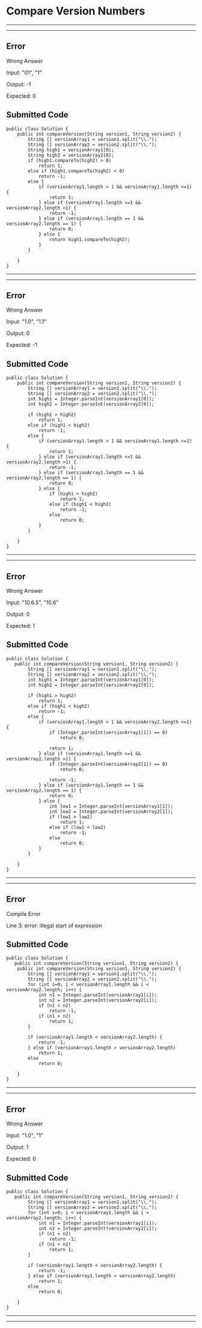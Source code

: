 # Compare Version Numbers
------------------------------------------
------------------------------------------
## Error
Wrong Answer

Input:  "01", "1"

Output: -1

Expected:   0

## Submitted Code

    public class Solution {
        public int compareVersion(String version1, String version2) {
            String [] versionArray1 = version1.split("\\.");
            String [] versionArray2 = version2.split("\\.");
            String high1 = versionArray1[0];
            String high2 = versionArray2[0];
            if (high1.compareTo(high2) > 0)
                return 1;
            else if (high1.compareTo(high2) < 0)
                return -1;
            else {
                if (versionArray1.length > 1 && versionArray1.length <=1) {
                    return 1;
                } else if (versionArray1.length <=1 && versionArray2.length >1) {
                    return -1;
                } else if (versionArray1.length == 1 && versionArray2.length == 1) {
                    return 0;
                } else {
                    return high1.compareTo(high2);
                }
            }

        }
    }

------------------------------------------
------------------------------------------

## Error
Wrong Answer

Input:  "1.0", "1.1"

Output: 0

Expected:   -1

## Submitted Code

    public class Solution {
        public int compareVersion(String version1, String version2) {
            String [] versionArray1 = version1.split("\\.");
            String [] versionArray2 = version2.split("\\.");
            int high1 = Integer.parseInt(versionArray1[0]);
            int high2 = Integer.parseInt(versionArray2[0]);

            if (high1 > high2)
                return 1;
            else if (high1 < high2)
                return -1;
            else {
                if (versionArray1.length > 1 && versionArray1.length <=1) {
                    return 1;
                } else if (versionArray1.length <=1 && versionArray2.length >1) {
                    return -1;
                } else if (versionArray1.length == 1 && versionArray2.length == 1) {
                    return 0;
                } else {
                    if (high1 > high2)
                        return 1;
                    else if (high1 < high2)
                        return -1;
                    else
                        return 0;
                }
            }

        }
    }

------------------------------------------
------------------------------------------

## Error
Wrong Answer

Input:  "10.6.5", "10.6"

Output: 0

Expected:   1

## Submitted Code
    public class Solution {
       public int compareVersion(String version1, String version2) {
            String [] versionArray1 = version1.split("\\.");
            String [] versionArray2 = version2.split("\\.");
            int high1 = Integer.parseInt(versionArray1[0]);
            int high2 = Integer.parseInt(versionArray2[0]);

            if (high1 > high2)
                return 1;
            else if (high1 < high2)
                return -1;
            else {
                if (versionArray1.length > 1 && versionArray2.length <=1) {
                    if (Integer.parseInt(versionArray1[1]) == 0)
                        return 0;

                    return 1;
                } else if (versionArray1.length <=1 && versionArray2.length >1) {
                    if (Integer.parseInt(versionArray2[1]) == 0)
                        return 0;

                    return -1;
                } else if (versionArray1.length == 1 && versionArray2.length == 1) {
                    return 0;
                } else {
                    int low1 = Integer.parseInt(versionArray1[1]);
                    int low2 = Integer.parseInt(versionArray2[1]);
                    if (low1 > low2)
                        return 1;
                    else if (low1 < low2)
                        return -1;
                    else
                        return 0;
                }
            }

        }
    }

------------------------------------------
------------------------------------------

## Error
Compile Error

Line 3: error: illegal start of expression

## Submitted Code
    public class Solution {
       public int compareVersion(String version1, String version2) {
        public int compareVersion(String version1, String version2) {
            String [] versionArray1 = version1.split("\\.");
            String [] versionArray2 = version2.split("\\.");
            for (int i=0; i < versionArray1.length && i < versionArray2.length; i++) {
                int n1 = Integer.parseInt(versionArray1[i]);
                int n2 = Integer.parseInt(versionArray2[i]);
                if (n1 < n2)
                    return -1;
                if (n1 > n2)
                    return 1;
            }

            if (versionArray1.length < versionArray2.length) {
                return -1;
            } else if (versionArray1.length > versionArray2.length)
                return 1;
            else
                return 0;

        }
    }

------------------------------------------
------------------------------------------

## Error
Wrong Answer

Input:  "1.0", "1"

Output: 1

Expected:   0

## Submitted Code
    public class Solution {
       public int compareVersion(String version1, String version2) {
            String [] versionArray1 = version1.split("\\.");
            String [] versionArray2 = version2.split("\\.");
            for (int i=0; i < versionArray1.length && i < versionArray2.length; i++) {
                int n1 = Integer.parseInt(versionArray1[i]);
                int n2 = Integer.parseInt(versionArray2[i]);
                if (n1 < n2)
                    return -1;
                if (n1 > n2)
                    return 1;
            }

            if (versionArray1.length < versionArray2.length) {
                return -1;
            } else if (versionArray1.length > versionArray2.length)
                return 1;
            else
                return 0;

        }
    }

------------------------------------------
------------------------------------------
